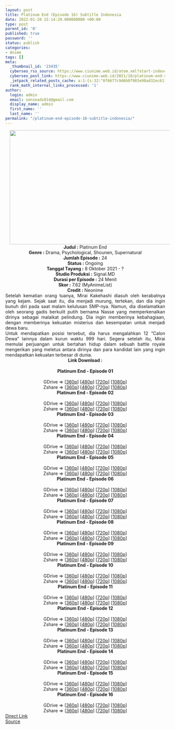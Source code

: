 ```yaml
---
layout: post
title: Platinum End (Episode 16) Subtitle Indonesia
date: 2022-01-28 15:14:29.000000000 +00:00
type: post
parent_id: '0'
published: true
password: ''
status: publish
categories:
- Anime
tags: []
meta:
  _thumbnail_id: '23435'
  cyberseo_rss_source: https://www.ciunime.web.id/atom.xml?start-index=1
  cyberseo_post_link: https://www.ciunime.web.id/2021/10/platinum-end-subtitle-indonesia.html
  _jetpack_related_posts_cache: a:1:{s:32:"8f6677c9d6b0f903e98ad32ec61f8deb";a:2:{s:7:"expires";i:1658313340;s:7:"payload";a:3:{i:0;a:1:{s:2:"id";i:25096;}i:1;a:1:{s:2:"id";i:25010;}i:2;a:1:{s:2:"id";i:25127;}}}}
  rank_math_internal_links_processed: '1'
author:
  login: admin
  email: senseads014@gmail.com
  display_name: admin
  first_name: ''
  last_name: ''
permalink: "/platinum-end-episode-16-subtitle-indonesia/"
---
```

<div class="separator" style="clear: both; text-align: center;"><a href="https://blogger.googleusercontent.com/img/a/AVvXsEj070Cgp58itO_x3OTASuD9PZMUJdHgFp8vQmDOqW56eT4xQAtKhLvpXj9AlZnYEQ26sqvsDcnE6-HL99gB0iQqisR80crDN0i7mcQGGB22rarkwBWU49oIFvAkWMYYLhK6Y0nslfwkIy6Kn0sNrEcls8HsoZPNqoahV_0OvjlXmv6VSu2iNqvVy6Xf=s1280" style="margin-left: 1em; margin-right: 1em;"><img border="0" data-original-height="720" data-original-width="1280" height="360" src="{{ site.baseurl }}/assets/2022/01/AVvXsEj070Cgp58itO_x3OTASuD9PZMUJdHgFp8vQmDOqW56eT4xQAtKhLvpXj9AlZnYEQ26sqvsDcnE6-HL99gB0iQqisR80crDN0i7mcQGGB22rarkwBWU49oIFvAkWMYYLhK6Y0nslfwkIy6Kn0sNrEcls8HsoZPNqoahV_0OvjlXmv6VSu2iNqvVy6Xf=w640-h360" width="640" /></a></div>
<div class="separator" style="clear: both; text-align: center;"></div>
<div style="text-align: center;"><b>Judul</b><b><b> </b>:</b> Platinum End</div>
<div style="text-align: center;"><b><b>Genre :</b></b> Drama, Psychological, Shounen, Supernatural</div>
<div style="text-align: center;"><b>Jumlah Episode :</b> 24<br /><b>Status :&nbsp;</b>Ongoing<br /><b>Tanggal Tayang :</b> 8 Oktober&nbsp;2021 - ?<br /><b>Studio Produksi :</b>&nbsp;Signal.MD<br /><b>Durasi per Episode :</b> 24 Menit</div>
<div style="text-align: center;"><b>Skor :</b> 7.62 (MyAnimeList)</div>
<div style="text-align: center;"><b>Credit :</b>&nbsp;Neonime</div>
<div style="text-align: center;"></div>
<div style="text-align: justify;">
<div>Setelah kematian orang tuanya, Mirai Kakehashi diasuh oleh kerabatnya yang kejam. Sejak saat itu, dia menjadi murung, tertekan, dan dia ingin bunuh diri pada saat malam kelulusan SMP-nya. Namun, dia diselamatkan oleh seorang gadis berkulit putih bernama Nasse yang memperkenalkan dirinya sebagai malaikat pelindung. Dia ingin memberinya kebahagiaan, dengan memberinya kekuatan misterius dan kesempatan untuk menjadi dewa baru.</div>
<div></div>
<div>Untuk mendapatkan posisi tersebut, dia harus mengalahkan 12 “Calon Dewa” lainnya dalam kurun waktu 999 hari. Segera setelah itu, Mirai memulai perjuangan untuk bertahan hidup dalam sebuah battle royale mengerikan yang meletus antara dirinya dan para kandidat lain yang ingin mendapatkan kekuatan terbesar di dunia.</div>
</div>
<div style="text-align: justify;"></div>
<div style="text-align: justify;"></div>
<div style="text-align: center;">
<div style="text-align: center;">
<div style="text-align: left;">
<div style="text-align: center;"><b>Link Download :</b></div>
<div style="text-align: center;"><b><br /></b></div>
<div style="text-align: center;"><span style="text-align: left;"><b>Platinum End&nbsp;</b></span><b>- Episode 01</b></div>
<div style="text-align: center;"><b><br /></b></div>
<div style="text-align: center;">GDrive =&gt; [<a href="https://www.mp4upload.com/1be8cj6cv7n8" target="_blank" rel="noopener">360p</a>] [<a href="https://www.mp4upload.com/oreuuizrmmwb" target="_blank" rel="noopener">480p</a>] [<a href="https://acefile.co/f/56982499/neonime_pe_01-720p-zip" target="_blank" rel="noopener">720p</a>] [<a href="https://acefile.co/f/56982713/neonime_pe_01-1080p-zip" target="_blank" rel="noopener">1080p</a>]</div>
<div style="text-align: center;">Zshare =&gt; [<a href="https://www106.zippyshare.com/v/6MyQyjwg/file.html" target="_blank" rel="noopener">360p</a>] [<a href="https://www81.zippyshare.com/v/BzWU9NrK/file.html" target="_blank" rel="noopener">480p</a>] [<a href="https://www106.zippyshare.com/v/yjb57rFp/file.html" target="_blank" rel="noopener">720p</a>] [<a href="https://www35.zippyshare.com/v/cDFX82h9/file.html" target="_blank" rel="noopener">1080p</a>]</div>
<div style="text-align: center;"></div>
<div style="text-align: center;">
<div><span style="text-align: left;"><b>Platinum End&nbsp;</b></span><b>- Episode 02</b></div>
<div><b><br /></b></div>
<div>GDrive =&gt; [<a href="https://acefile.co/f/57582415/plae-02-360p-samehadaku-care-mp4" target="_blank" rel="noopener">360p</a>] [<a href="https://acefile.co/f/57582421/plae-02-480p-samehadaku-care-mp4" target="_blank" rel="noopener">480p</a>] [<a href="https://acefile.co/f/57582649/plae-02-mp4hd-samehadaku-care-mp4" target="_blank" rel="noopener">720p</a>] [<a href="https://acefile.co/f/57582994/plae-02-fullhd-samehadaku-care-mp4" target="_blank" rel="noopener">1080p</a>]</div>
<div>Zshare =&gt; [<a href="https://www2.zippyshare.com/v/RJbqsD3F/file.html" target="_blank" rel="noopener">360p</a>] [<a href="https://www2.zippyshare.com/v/ImDB0GtG/file.html" target="_blank" rel="noopener">480p</a>] [<a href="https://www47.zippyshare.com/v/kIBYA9F9/file.html" target="_blank" rel="noopener">720p</a>] [<a href="https://www72.zippyshare.com/v/jQgs1zXo/file.html" target="_blank" rel="noopener">1080p</a>]</div>
<div></div>
<div>
<div><span style="text-align: left;"><b>Platinum End&nbsp;</b></span><b>- Episode 03</b></div>
<div><b><br /></b></div>
<div>GDrive =&gt; [<a href="https://www.mp4upload.com/i3ifxcs0rm68" target="_blank" rel="noopener">360p</a>] [<a href="https://acefile.co/f/58147882/neonime_pe_03-480p-zip" target="_blank" rel="noopener">480p</a>] [<a href="https://acefile.co/f/58147999/neonime_pe_03-720p-zip" target="_blank" rel="noopener">720p</a>] [<a href="https://acefile.co/f/58148218/neonime_pe_03-1080p-zip" target="_blank" rel="noopener">1080p</a>]</div>
<div>Zshare =&gt; [<a href="https://www39.zippyshare.com/v/uWWUFBF3/file.html" target="_blank" rel="noopener">360p</a>] [<a href="https://www39.zippyshare.com/v/jP32htmq/file.html" target="_blank" rel="noopener">480p</a>] [<a href="https://www55.zippyshare.com/v/oHYJQKvr/file.html" target="_blank" rel="noopener">720p</a>] [<a href="https://www16.zippyshare.com/v/1gsF1acC/file.html" target="_blank" rel="noopener">1080p</a>]</div>
</div>
<div></div>
<div>
<div><span style="text-align: left;"><b>Platinum End&nbsp;</b></span><b>- Episode 04</b></div>
<div><b><br /></b></div>
<div>GDrive =&gt; [<a href="https://acefile.co/f/58684827/oploverz-eu-plt-04-mp4-360p-mp4" target="_blank" rel="noopener">360p</a>] [<a href="https://acefile.co/f/58684908/oploverz-eu-plt-04-mp4-480p-mp4" target="_blank" rel="noopener">480p</a>] [<a href="https://acefile.co/f/58684826/oploverz-eu-plt-04-mp4-720p-mp4" target="_blank" rel="noopener">720p</a>] [<a href="https://acefile.co/f/58685273/oploverz-eu-plt-04-1080p6c975773-mkv" target="_blank" rel="noopener">1080p</a>]</div>
<div>Zshare =&gt; [<a href="https://www79.zippyshare.com/v/BP3elXs9/file.html" target="_blank" rel="noopener">360p</a>] [<a href="https://www79.zippyshare.com/v/GRljq7kF/file.html" target="_blank" rel="noopener">480p</a>] [<a href="https://www79.zippyshare.com/v/grB3M0CC/file.html" target="_blank" rel="noopener">720p</a>] [<a href="https://www79.zippyshare.com/v/W3S7Otr0/file.html" target="_blank" rel="noopener">1080p</a>]</div>
</div>
<div></div>
<div>
<div><span style="text-align: left;"><b>Platinum End&nbsp;</b></span><b>- Episode 05</b></div>
<div><b><br /></b></div>
<div>GDrive =&gt; [<a href="https://acefile.co/f/59200754/oploverz-eu-plt-05-mp4-360p-mp4" target="_blank" rel="noopener">360p</a>] [<a href="https://acefile.co/f/59264023/neonime_plt-05-480p-zip" target="_blank" rel="noopener">480p</a>] [<a href="https://acefile.co/f/59264626/neonime_plt-05-720p-zip" target="_blank" rel="noopener">720p</a>] [<a href="https://acefile.co/f/59264319/neonime_plt-05-1080p-zip" target="_blank" rel="noopener">1080p</a>]</div>
<div>Zshare =&gt; [<a href="https://www90.zippyshare.com/v/hIWFM8hL/file.html" target="_blank" rel="noopener">360p</a>] [<a href="https://www32.zippyshare.com/v/Phmi6spu/file.html" target="_blank" rel="noopener">480p</a>] [<a href="https://www76.zippyshare.com/v/1FzJlggp/file.html" target="_blank" rel="noopener">720p</a>] [<a href="https://www94.zippyshare.com/v/opqy2NZK/file.html" target="_blank" rel="noopener">1080p</a>]</div>
</div>
<div></div>
<div>
<div><span style="text-align: left;"><b>Platinum End&nbsp;</b></span><b>- Episode 06</b></div>
<div><b><br /></b></div>
<div>GDrive =&gt; [<a href="https://acefile.co/f/59768220/oploverz-eu-plt-06-mp4-360p-mp4" target="_blank" rel="noopener">360p</a>] [<a href="https://acefile.co/f/59771716/neonime_plt_06-480p-zip" target="_blank" rel="noopener">480p</a>] [<a href="https://acefile.co/f/59771986/neonime_plt_06-720p-zip" target="_blank" rel="noopener">720p</a>] [<a href="https://acefile.co/f/59772492/neonime_plt_06-1080p-zip" target="_blank" rel="noopener">1080p</a>]</div>
<div>Zshare =&gt; [<a href="https://www66.zippyshare.com/v/e05vLJQZ/file.html" target="_blank" rel="noopener">360p</a>] [<a href="https://www108.zippyshare.com/v/86pGmOz2/file.html" target="_blank" rel="noopener">480p</a>] [<a href="https://www74.zippyshare.com/v/fLAfdJbG/file.html" target="_blank" rel="noopener">720p</a>] [<a href="https://www65.zippyshare.com/v/R5pJIUH0/file.html" target="_blank" rel="noopener">1080p</a>]</div>
</div>
<div></div>
<div>
<div><span style="text-align: left;"><b>Platinum End&nbsp;</b></span><b>- Episode 07</b></div>
<div><b><br /></b></div>
<div>GDrive =&gt; [<a href="https://acefile.co/f/60343504/oploverz-eu-plt-07-mp4-360p-mp4" target="_blank" rel="noopener">360p</a>] [<a href="https://acefile.co/f/60417341/neonime_plt_07-480p-zip" target="_blank" rel="noopener">480p</a>] [<a href="https://acefile.co/f/60417709/neonime_plt_07-720p-zip" target="_blank" rel="noopener">720p</a>] [<a href="https://acefile.co/f/60417254/neonime_plt_07-1080p-zip" target="_blank" rel="noopener">1080p</a>]</div>
<div>Zshare =&gt; [<a href="https://www12.zippyshare.com/v/M0L1LPXV/file.html" target="_blank" rel="noopener">360p</a>] [<a href="https://www27.zippyshare.com/v/4eGQYHVS/file.html" target="_blank" rel="noopener">480p</a>] [<a href="https://www5.zippyshare.com/v/wj3DEokj/file.html" target="_blank" rel="noopener">720p</a>] [<a href="https://www60.zippyshare.com/v/PN5KDXql/file.html" target="_blank" rel="noopener">1080p</a>]</div>
</div>
<div></div>
<div>
<div><span style="text-align: left;"><b>Platinum End&nbsp;</b></span><b>- Episode 08</b></div>
<div><b><br /></b></div>
<div>GDrive =&gt; [<a href="https://acefile.co/f/60940071/oploverz-fan-plt-08-mp4-360p-mp4" target="_blank" rel="noopener">360p</a>] [<a href="https://acefile.co/f/60986786/neonime_plt-08-480p-zip" target="_blank" rel="noopener">480p</a>] [<a href="https://acefile.co/f/60986788/neonime_plt-08-720p-zip" target="_blank" rel="noopener">720p</a>] [<a href="https://acefile.co/f/60986792/neonime_plt-08-1080p-zip" target="_blank" rel="noopener">1080p</a>]</div>
<div>Zshare =&gt; [<a href="https://www7.zippyshare.com/v/Cy7Ib6mo/file.html" target="_blank" rel="noopener">360p</a>] [<a href="https://www88.zippyshare.com/v/HwXilzFi/file.html" target="_blank" rel="noopener">480p</a>] [<a href="https://www85.zippyshare.com/v/ZXNObuqO/file.html" target="_blank" rel="noopener">720p</a>] [<a href="https://www110.zippyshare.com/v/ei0GuT5W/file.html" target="_blank" rel="noopener">1080p</a>]</div>
</div>
<div></div>
<div>
<div><span style="text-align: left;"><b>Platinum End&nbsp;</b></span><b>- Episode 09</b></div>
<div><b><br /></b></div>
<div>GDrive =&gt; [<a href="https://acefile.co/f/61510351/oploverz-fan-plt-09-mp4-360p-mp4" target="_blank" rel="noopener">360p</a>] [<a href="https://acefile.co/f/61520543/neonime_plt_09-480p-zip" target="_blank" rel="noopener">480p</a>] [<a href="https://acefile.co/f/61520104/neonime_plt_09-720p-zip" target="_blank" rel="noopener">720p</a>] [<a href="https://acefile.co/f/61519935/neonime_plt_09-1080p-zip" target="_blank" rel="noopener">1080p</a>]</div>
<div>Zshare =&gt; [<a href="https://www111.zippyshare.com/v/0Xi0udmB/file.html" target="_blank" rel="noopener">360p</a>] [<a href="https://www89.zippyshare.com/v/J9IxLyD1/file.html" target="_blank" rel="noopener">480p</a>] [<a href="https://www63.zippyshare.com/v/6bSF1mkG/file.html" target="_blank" rel="noopener">720p</a>] [<a href="https://www51.zippyshare.com/v/wrhxtKm0/file.html" target="_blank" rel="noopener">1080p</a>]</div>
</div>
<div></div>
<div>
<div><span style="text-align: left;"><b>Platinum End&nbsp;</b></span><b>- Episode 10</b></div>
<div><b><br /></b></div>
<div>GDrive =&gt; [<a href="https://www.mp4upload.com/mdsy14erab3g" target="_blank" rel="noopener">360p</a>] [<a href="https://acefile.co/f/62145643/neonime_platinum-end-10-480p-zip" target="_blank" rel="noopener">480p</a>] [<a href="https://acefile.co/f/62145648/neonime_platinum-end-10-720p-zip" target="_blank" rel="noopener">720p</a>] [<a href="https://acefile.co/f/62145653/neonime_platinum-end-10-1080p-zip" target="_blank" rel="noopener">1080p</a>]</div>
<div>Zshare =&gt; [<a href="https://www83.zippyshare.com/v/OCZJCLYw/file.html" target="_blank" rel="noopener">360p</a>] [<a href="https://www64.zippyshare.com/v/Q1yFE95F/file.html" target="_blank" rel="noopener">480p</a>] [<a href="https://www49.zippyshare.com/v/iqeXS3ZO/file.html" target="_blank" rel="noopener">720p</a>] [<a href="https://www5.zippyshare.com/v/cUQYu8I5/file.html" target="_blank" rel="noopener">1080p</a>]</div>
</div>
<div></div>
<div>
<div><span style="text-align: left;"><b>Platinum End&nbsp;</b></span><b>- Episode 11</b></div>
<div><b><br /></b></div>
<div>GDrive =&gt; [<a href="https://www.mp4upload.com/v4lvaept4dvd" target="_blank" rel="noopener">360p</a>] [<a href="http://www.solidfiles.com/v/YLYrNDK3KmDPK" target="_blank" rel="noopener">480p</a>] [<a href="http://www.solidfiles.com/v/YLYe8Na5kYm7y" target="_blank" rel="noopener">720p</a>] [<a href="http://www.solidfiles.com/v/wWwx3VBMZM6XZ" target="_blank" rel="noopener">1080p</a>]</div>
<div>Zshare =&gt; [<a href="https://www78.zippyshare.com/v/qTZlD26G/file.html" target="_blank" rel="noopener">360p</a>] [<a href="https://www27.zippyshare.com/v/1pCgc6KK/file.html" target="_blank" rel="noopener">480p</a>] [<a href="https://www23.zippyshare.com/v/GpOG9neA/file.html" target="_blank" rel="noopener">720p</a>] [<a href="https://www91.zippyshare.com/v/Ma6QfsAv/file.html" target="_blank" rel="noopener">1080p</a>]</div>
</div>
<div></div>
<div>
<div><span style="text-align: left;"><b>Platinum End&nbsp;</b></span><b>- Episode 12</b></div>
<div><b><br /></b></div>
<div>GDrive =&gt; [<a href="https://acefile.co/f/63345322/plae-12-360p-samehadaku-care-mp4" target="_blank" rel="noopener">360p</a>] [<a href="https://acefile.co/f/63345331/plae-12-480p-samehadaku-care-mp4" target="_blank" rel="noopener">480p</a>] [<a href="https://acefile.co/f/63345492/plae-12-mp4hd-samehadaku-care-mp4" target="_blank" rel="noopener">720p</a>] [<a href="https://acefile.co/f/63346310/plae-12-fullhd-samehadaku-care-mp4" target="_blank" rel="noopener">1080p</a>]</div>
<div>Zshare =&gt; [<a href="https://www57.zippyshare.com/v/B55r3Zo1/file.html" target="_blank" rel="noopener">360p</a>] [<a href="https://www57.zippyshare.com/v/sRssgQB1/file.html" target="_blank" rel="noopener">480p</a>] [<a href="https://www11.zippyshare.com/v/DsgYIx8w/file.html" target="_blank" rel="noopener">720p</a>] [<a href="https://www5.zippyshare.com/v/O2pSTqsT/file.html" target="_blank" rel="noopener">1080p</a>]</div>
</div>
<div></div>
<div>
<div><span style="text-align: left;"><b>Platinum End&nbsp;</b></span><b>- Episode 13</b></div>
<div><b><br /></b></div>
<div>GDrive =&gt; [<a href="https://www.mp4upload.com/5r97o4uao57l" target="_blank" rel="noopener">360p</a>] [<a href="https://acefile.co/f/64661686/neonime_platinum-end-13-480p-zip" target="_blank" rel="noopener">480p</a>] [<a href="https://acefile.co/f/64662181/neonime_platinum-end-13-720p-zip" target="_blank" rel="noopener">720p</a>] [<a href="https://acefile.co/f/64662728/neonime_platinum-end-13-1080p-zip" target="_blank" rel="noopener">1080p</a>]</div>
<div>Zshare =&gt; [<a href="https://www97.zippyshare.com/v/CVkAPa7q/file.html" target="_blank" rel="noopener">360p</a>] [<a href="https://www7.zippyshare.com/v/h04nNBU9/file.html" target="_blank" rel="noopener">480p</a>] [<a href="https://www85.zippyshare.com/v/u8vfpdGj/file.html" target="_blank" rel="noopener">720p</a>] [<a href="https://www56.zippyshare.com/v/ODaCx38Y/file.html" target="_blank" rel="noopener">1080p</a>]</div>
</div>
<div></div>
<div>
<div><span style="text-align: left;"><b>Platinum End&nbsp;</b></span><b>- Episode 14</b></div>
<div><b><br /></b></div>
<div>GDrive =&gt; [<a href="https://www.mp4upload.com/bqr4id5yvqn9" target="_blank" rel="noopener">360p</a>] [<a href="https://acefile.co/f/65293001/neonime_platinum-end-14-480p-zip" target="_blank" rel="noopener">480p</a>] [<a href="https://acefile.co/f/65293389/neonime_platinum-end-14-720p-zip" target="_blank" rel="noopener">720p</a>] [<a href="https://acefile.co/f/65293843/neonime_platinum-end-14-1080p-zip" target="_blank" rel="noopener">1080p</a>]</div>
<div>Zshare =&gt; [<a href="https://www9.zippyshare.com/v/CVuzhsN9/file.html" target="_blank" rel="noopener">360p</a>] [<a href="https://www99.zippyshare.com/v/avYhfYXp/file.html" target="_blank" rel="noopener">480p</a>] [<a href="https://www31.zippyshare.com/v/cRLxWoOn/file.html" target="_blank" rel="noopener">720p</a>] [<a href="https://www82.zippyshare.com/v/q305imMX/file.html" target="_blank" rel="noopener">1080p</a>]</div>
</div>
<div></div>
<div>
<div><span style="text-align: left;"><b>Platinum End&nbsp;</b></span><b>- Episode 15</b></div>
<div><b><br /></b></div>
<div>GDrive =&gt; [<a href="https://acefile.co/f/65849681/plae-15-360p-samehadaku-care-mp4" target="_blank" rel="noopener">360p</a>] [<a href="https://acefile.co/f/65849685/plae-15-480p-samehadaku-care-mp4" target="_blank" rel="noopener">480p</a>] [<a href="https://acefile.co/f/65849838/plae-15-mp4hd-samehadaku-care-mp4" target="_blank" rel="noopener">720p</a>] [<a href="https://acefile.co/f/65850056/plae-15-fullhd-samehadaku-care-mp4" target="_blank" rel="noopener">1080p</a>]</div>
<div>Zshare =&gt; [<a href="https://www42.zippyshare.com/v/I7TrgsWp/file.html" target="_blank" rel="noopener">360p</a>] [<a href="https://www42.zippyshare.com/v/78TZuPxr/file.html" target="_blank" rel="noopener">480p</a>] [<a href="https://www62.zippyshare.com/v/L8UKV5FE/file.html" target="_blank" rel="noopener">720p</a>] [<a href="https://www113.zippyshare.com/v/tIO8c4LW/file.html" target="_blank" rel="noopener">1080p</a>]</div>
</div>
<div></div>
<div>
<div><span style="text-align: left;"><b>Platinum End&nbsp;</b></span><b>- Episode 16</b></div>
<div><b><br /></b></div>
<div>GDrive =&gt; [<a href="https://www.mp4upload.com/6xlc8pjffxam" target="_blank" rel="noopener">360p</a>] [<a href="https://acefile.co/f/66446860/neonime_platinum-end-16-480p-zip" target="_blank" rel="noopener">480p</a>] [<a href="https://acefile.co/f/66447119/neonime_platinum-end-16-720p-zip" target="_blank" rel="noopener">720p</a>] [<a href="https://acefile.co/f/66448156/neonime_platinum-end-16-1080p-zip" target="_blank" rel="noopener">1080p</a>]</div>
<div>Zshare =&gt; [<a href="https://www113.zippyshare.com/v/cxoA9NMg/file.html" target="_blank" rel="noopener">360p</a>] [<a href="https://www16.zippyshare.com/v/ZMbh5HYi/file.html" target="_blank" rel="noopener">480p</a>] [<a href="https://www40.zippyshare.com/v/dWhmXbGo/file.html" target="_blank" rel="noopener">720p</a>] [<a href="https://www43.zippyshare.com/v/prbeOQXq/file.html" target="_blank" rel="noopener">1080p</a>]</div>
</div>
</div>
</div>
</div>
</div>
<link rel="stylesheet" href="https://cdnjs.cloudflare.com/ajax/libs/font-awesome/4.7.0/css/font-awesome.min.css" />
<div class="divbtn"> <a href="https://handymansurrender.com/fihup8buzv?key=94550f7ce39444073321dde3b8782f97" class="btn"><i class="fa fa-download"></i> Direct Link</a> <br /><a href="https://www.ciunime.web.id/2021/10/platinum-end-subtitle-indonesia.html">Source</a> </div>
